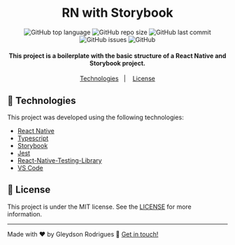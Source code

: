 <h1 align="center">
    RN with Storybook
</h1>

<p align="center">
  <img alt="GitHub top language" src="https://img.shields.io/github/languages/top/gleydson/rn-with-storybook">

  <img alt="GitHub repo size" src="https://img.shields.io/github/repo-size/gleydson/rn-with-storybook">

  <img alt="GitHub last commit" src="https://img.shields.io/github/last-commit/gleydson/rn-with-storybook">

  <img alt="GitHub issues" src="https://img.shields.io/github/issues/gleydson/rn-with-storybook">

  <img alt="GitHub" src="https://img.shields.io/github/license/gleydson/rn-with-storybook">
</p>

<h4 align="center">
  This project is a boilerplate with the basic structure of a React Native and Storybook project.
</h4>

<p align="center">
  <a href="#rocket-technologies">Technologies</a>&nbsp;&nbsp;&nbsp;|&nbsp;&nbsp;&nbsp;
  <a href="#memo-license">License</a>
</p>

## :rocket: Technologies

This project was developed using the following technologies:

- [React Native](https://reactnative.dev/)
- [Typescript](https://www.typescriptlang.org)
- [Storybook](https://storybook.js.org/)
- [Jest](https://jestjs.io/)
- [React-Native-Testing-Library](https://callstack.github.io/react-native-testing-library/)
- [VS Code](https://code.visualstudio.com/)

## :memo: License

This project is under the MIT license. See the [LICENSE](https://github.com/gleydson/rn-with-storybook/blob/master/LICENSE) for more information.

---

Made with ♥ by Gleydson Rodrigues :wave: [Get in touch!](https://www.linkedin.com/in/gleydsonsr/)